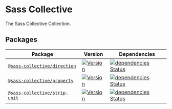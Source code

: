 # Sass Collective

The Sass Collective Collection.

## Packages

| Package | Version | Dependencies |
|---|---|---|
| [``@sass-collective/direction``](https://github.com/sass-collective/sass-collective/tree/develop/packages/direction) | [![Version](https://flat.badgen.net/npm/v/@sass-collective/direction)](https://www.npmjs.com/package/@sass-collective/direction) | [![dependencies Status](https://david-dm.org/sass-collective/sass-collective/status.svg?style=flat-square&path=packages/direction)](https://david-dm.org/sass-collective/sass-collective?path=packages/direction) |
| [``@sass-collective/property``](https://github.com/sass-collective/sass-collective/tree/develop/packages/property) | [![Version](https://flat.badgen.net/npm/v/@sass-collective/property)](https://www.npmjs.com/package/@sass-collective/property) | [![dependencies Status](https://david-dm.org/sass-collective/sass-collective/status.svg?style=flat-square&path=packages/property)](https://david-dm.org/sass-collective/sass-collective?path=packages/property) |
| [``@sass-collective/strip-unit``](https://github.com/sass-collective/sass-collective/tree/develop/packages/strip-unit) | [![Version](https://flat.badgen.net/npm/v/@sass-collective/strip-unit)](https://www.npmjs.com/package/@sass-collective/strip-unit) | [![dependencies Status](https://david-dm.org/sass-collective/sass-collective/status.svg?style=flat-square&path=packages/strip-unit)](https://david-dm.org/sass-collective/sass-collective?path=packages/strip-unit) |
